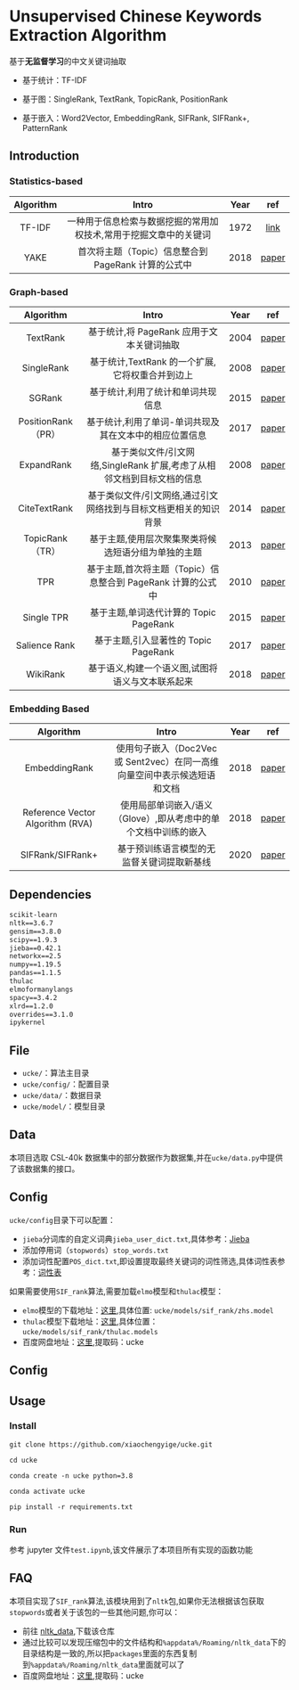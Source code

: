# Unsupervised Chinese Keywords Extraction Algorithm

基于**无监督学习**的中文关键词抽取

- 基于统计：TF-IDF

- 基于图：SingleRank, TextRank, TopicRank, PositionRank

- 基于嵌入：Word2Vector, EmbeddingRank, SIFRank, SIFRank+, PatternRank

## Introduction

### Statistics-based

| Algorithm |                               Intro                               | Year |                                                       ref                                                        |
| :-------: | :---------------------------------------------------------------: | :--: | :--------------------------------------------------------------------------------------------------------------: |
|  TF-IDF   | 一种用于信息检索与数据挖掘的常用加权技术,常用于挖掘文章中的关键词 | 1972 |                               [link](https://en.wikipedia.org/wiki/Tf%E2%80%93idf)                               |
|   YAKE    |        首次将主题（Topic）信息整合到 PageRank 计算的公式中        | 2018 | [paper](https://repositorio.inesctec.pt/server/api/core/bitstreams/ef121a01-a0a6-4be8-945d-3324a58fc944/content) |

### Graph-based

|     Algorithm      |                                 Intro                                  | Year |                                  ref                                  |
| :----------------: | :--------------------------------------------------------------------: | :--: | :-------------------------------------------------------------------: |
|      TextRank      |               基于统计,将 PageRank 应用于文本关键词抽取                | 2004 |            [paper](https://aclanthology.org/W04-3252.pdf)             |
|     SingleRank     |            基于统计,TextRank 的一个扩展,它将权重合并到边上             | 2008 |     [paper](https://www.aaai.org/Papers/AAAI/2008/AAAI08-136.pdf)     |
|       SGRank       |                   基于统计,利用了统计和单词共现信息                    | 2015 |            [paper](https://aclanthology.org/S15-1013.pdf)             |
| PositionRank（PR） |         基于统计,利用了单词-单词共现及其在文本中的相应位置信息         | 2017 |            [paper](https://aclanthology.org/P17-1102.pdf)             |
|     ExpandRank     | 基于类似文件/引文网络,SingleRank 扩展,考虑了从相邻文档到目标文档的信息 | 2008 |     [paper](https://www.aaai.org/Papers/AAAI/2008/AAAI08-136.pdf)     |
|    CiteTextRank    |    基于类似文件/引文网络,通过引文网络找到与目标文档更相关的知识背景    | 2014 |    [paper](https://ojs.aaai.org/index.php/AAAI/article/view/8946)     |
|  TopicRank（TR）   |          基于主题,使用层次聚集聚类将候选短语分组为单独的主题           | 2013 |    [paper](https://hal.archives-ouvertes.fr/hal-00917969/document)    |
|        TPR         |      基于主题,首次将主题（Topic）信息整合到 PageRank 计算的公式中      | 2010 |            [paper](https://aclanthology.org/D10-1036.pdf)             |
|     Single TPR     |                 基于主题,单词迭代计算的 Topic PageRank                 | 2015 | [paper](https://biblio.ugent.be/publication/5974208/file/5974209.pdf) |
|   Salience Rank    |                  基于主题,引入显著性的 Topic PageRank                  | 2017 |              [paper](https://aclanthology.org/P17-2084/)              |
|      WikiRank      |            基于语义,构建一个语义图,试图将语义与文本联系起来            | 2018 |             [paper](https://arxiv.org/pdf/1803.09000.pdf)             |

### Embedding Based

|            Algorithm             |                                   Intro                                   | Year |                                    ref                                    |
| :------------------------------: | :-----------------------------------------------------------------------: | :--: | :-----------------------------------------------------------------------: |
|          EmbeddingRank           | 使用句子嵌入（Doc2Vec 或 Sent2vec）在同一高维向量空间中表示候选短语和文档 | 2018 |               [paper](https://arxiv.org/pdf/1801.04470.pdf)               |
| Reference Vector Algorithm (RVA) |      使用局部单词嵌入/语义（Glove）,即从考虑中的单个文档中训练的嵌入      | 2018 |               [paper](https://arxiv.org/pdf/1710.07503.pdf)               |
|         SIFRank/SIFRank+         |                基于预训练语言模型的无监督关键词提取新基线                 | 2020 | [paper](https://ieeexplore.ieee.org/stamp/stamp.jsp?tp=&arnumber=8954611) |

## Dependencies

```txt
scikit-learn
nltk==3.6.7
gensim==3.8.0
scipy==1.9.3
jieba==0.42.1
networkx==2.5
numpy==1.19.5
pandas==1.1.5
thulac
elmoformanylangs
spacy==3.4.2
xlrd==1.2.0
overrides==3.1.0
ipykernel
```

## File

- `ucke/`：算法主目录
- `ucke/config/`：配置目录
- `ucke/data/`：数据目录
- `ucke/model/`：模型目录

## Data

本项目选取 CSL-40k 数据集中的部分数据作为数据集,并在`ucke/data.py`中提供了该数据集的接口。

## Config

`ucke/config`目录下可以配置：

- `jieba`分词库的自定义词典`jieba_user_dict.txt`,具体参考：[Jieba](https://github.com/fxsjy/jieba#%E8%BD%BD%E5%85%A5%E8%AF%8D%E5%85%B8)
- 添加停用词（`stopwords`）`stop_words.txt`
- 添加词性配置`POS_dict.txt`,即设置提取最终关键词的词性筛选,具体词性表参考：[词性表](https://blog.csdn.net/Yellow_python/article/details/83991967)

如果需要使用`SIF_rank`算法,需要加载`elmo`模型和`thulac`模型：

- `elmo`模型的下载地址：[这里](https://github.com/HIT-SCIR/ELMoForManyLangs),具体位置: `ucke/models/sif_rank/zhs.model`
- `thulac`模型下载地址：[这里](http://thulac.thunlp.org/),具体位置：`ucke/models/sif_rank/thulac.models`
- 百度网盘地址：[这里](https://pan.baidu.com/s/1u2ZS7yFBQULjruvJ2VmbUg),提取码：ucke

## Config

## Usage

### Install

```shell
git clone https://github.com/xiaochengyige/ucke.git

cd ucke

conda create -n ucke python=3.8

conda activate ucke

pip install -r requirements.txt
```

### Run

参考 jupyter 文件`test.ipynb`,该文件展示了本项目所有实现的函数功能

## FAQ

本项目实现了`SIF_rank`算法,该模块用到了`nltk`包,如果你无法根据该包获取`stopwords`或者关于该包的一些其他问题,你可以：

- 前往 [nltk_data](https://github.com/nltk/nltk_data),下载该仓库
- 通过比较可以发现压缩包中的文件结构和`%appdata%/Roaming/nltk_data`下的目录结构是一致的,所以把`packages`里面的东西复制到`%appdata%/Roaming/nltk_data`里面就可以了
- 百度网盘地址：[这里](https://pan.baidu.com/s/1vnurSUIvDeC40gnPNKR3jQ),提取码：ucke
